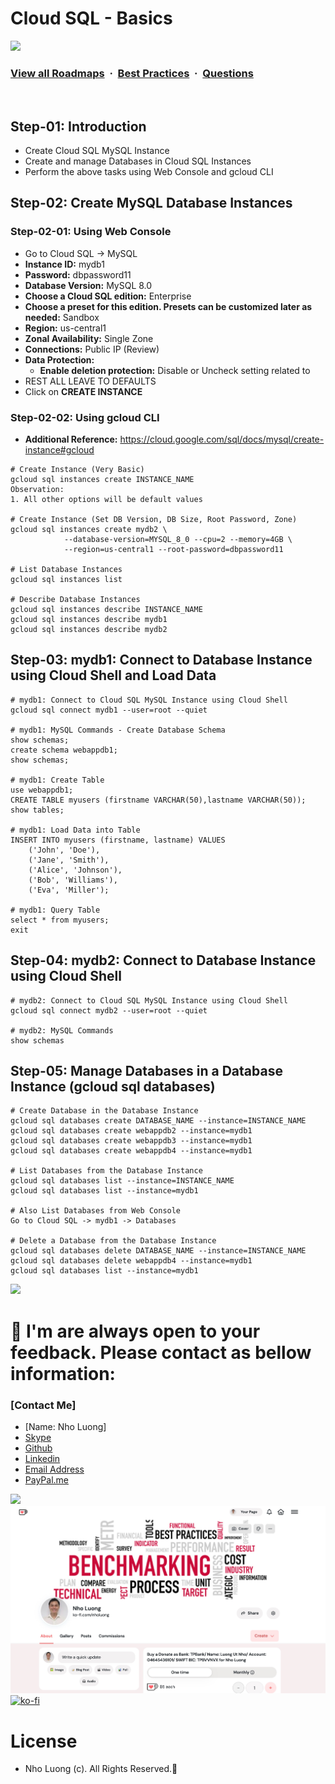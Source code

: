 # Cloud SQL - Basics

![](https://i.imgur.com/waxVImv.png)
### [View all Roadmaps](https://github.com/nholuongut/all-roadmaps) &nbsp;&middot;&nbsp; [Best Practices](https://github.com/nholuongut/all-roadmaps/blob/main/public/best-practices/) &nbsp;&middot;&nbsp; [Questions](https://www.linkedin.com/in/nholuong/)
<br/>

## Step-01: Introduction
- Create Cloud SQL MySQL Instance 
- Create and manage Databases in Cloud SQL Instances
- Perform the above tasks using Web Console and gcloud CLI

## Step-02: Create MySQL Database Instances
### Step-02-01: Using Web Console
- Go to Cloud SQL -> MySQL
- **Instance ID:** mydb1
- **Password:** dbpassword11
- **Database Version:** MySQL 8.0
- **Choose a Cloud SQL edition:** Enterprise
- **Choose a preset for this edition. Presets can be customized later as needed:** Sandbox
- **Region:** us-central1
- **Zonal Availability:** Single Zone
- **Connections:** Public IP (Review)
- **Data Protection:** 
  - **Enable deletion protection:** Disable or Uncheck setting related to 
- REST ALL LEAVE TO DEFAULTS
- Click on **CREATE INSTANCE**
### Step-02-02: Using gcloud CLI
- **Additional Reference:** https://cloud.google.com/sql/docs/mysql/create-instance#gcloud
```t
# Create Instance (Very Basic)
gcloud sql instances create INSTANCE_NAME 
Observation:
1. All other options will be default values

# Create Instance (Set DB Version, DB Size, Root Password, Zone)
gcloud sql instances create mydb2 \
            --database-version=MYSQL_8_0 --cpu=2 --memory=4GB \
            --region=us-central1 --root-password=dbpassword11 

# List Database Instances
gcloud sql instances list

# Describe Database Instances
gcloud sql instances describe INSTANCE_NAME
gcloud sql instances describe mydb1
gcloud sql instances describe mydb2
```


## Step-03: mydb1: Connect to Database Instance using Cloud Shell and Load Data
```t
# mydb1: Connect to Cloud SQL MySQL Instance using Cloud Shell
gcloud sql connect mydb1 --user=root --quiet

# mydb1: MySQL Commands - Create Database Schema
show schemas;
create schema webappdb1;
show schemas;

# mydb1: Create Table
use webappdb1;
CREATE TABLE myusers (firstname VARCHAR(50),lastname VARCHAR(50));
show tables;

# mydb1: Load Data into Table
INSERT INTO myusers (firstname, lastname) VALUES
    ('John', 'Doe'),
    ('Jane', 'Smith'),
    ('Alice', 'Johnson'),
    ('Bob', 'Williams'),
    ('Eva', 'Miller');

# mydb1: Query Table
select * from myusers;
exit
```

## Step-04: mydb2: Connect to Database Instance using Cloud Shell 
```t
# mydb2: Connect to Cloud SQL MySQL Instance using Cloud Shell
gcloud sql connect mydb2 --user=root --quiet

# mydb2: MySQL Commands
show schemas
```

## Step-05: Manage Databases in a Database Instance (gcloud sql databases)
```t
# Create Database in the Database Instance
gcloud sql databases create DATABASE_NAME --instance=INSTANCE_NAME
gcloud sql databases create webappdb2 --instance=mydb1
gcloud sql databases create webappdb3 --instance=mydb1
gcloud sql databases create webappdb4 --instance=mydb1

# List Databases from the Database Instance
gcloud sql databases list --instance=INSTANCE_NAME
gcloud sql databases list --instance=mydb1

# Also List Databases from Web Console
Go to Cloud SQL -> mydb1 -> Databases

# Delete a Database from the Database Instance
gcloud sql databases delete DATABASE_NAME --instance=INSTANCE_NAME
gcloud sql databases delete webappdb4 --instance=mydb1
gcloud sql databases list --instance=mydb1
```

![](https://i.i/Users/nholu/Documents/Donate.png/Users/nholu/Documents/Donate.pngmgur.com/waxVImv.png)
# 🚀 I'm are always open to your feedback.  Please contact as bellow information:
### [Contact Me]
* [Name: Nho Luong]
* [Skype](luongutnho_skype)
* [Github](https://github.com/nholuongut/)
* [Linkedin](https://www.linkedin.com/in/nholuong/)
* [Email Address](luongutnho@hotmail.com)
* [PayPal.me](https://www.paypal.com/paypalme/nholuongut)

![](https://i.imgur.com/waxVImv.png)
![](Donate.png)
[![ko-fi](https://ko-fi.com/img/githubbutton_sm.svg)](https://ko-fi.com/nholuong)

# License
* Nho Luong (c). All Rights Reserved.🌟